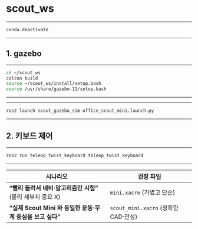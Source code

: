 # scout_ws

---
```bash
conda deactivate
```
---

## 1. gazebo
---
```bash
cd ~/scout_ws
colcon build
source ~/scout_ws/install/setup.bash
source /usr/share/gazebo-11/setup.bash
```
---
---
```bash
ros2 launch scout_gazebo_sim office_scout_mini.launch.py
```
---

## 2. 키보드 제어
---
```bash
ros2 run teleop_twist_keyboard teleop_twist_keyboard
```
---



| 시나리오                                      | 권장 파일                           |
| ----------------------------------------- | ------------------------------- |
| **“빨리 돌려서 네비·알고리즘만 시험”** (물리 세부치 중요 X)    | `mini.xacro` (가볍고 단순)           |
| **“실제 Scout Mini 와 동일한 운동·무게 중심을 보고 싶다”** | `scout_mini.xacro` (정확한 CAD·관성) |
